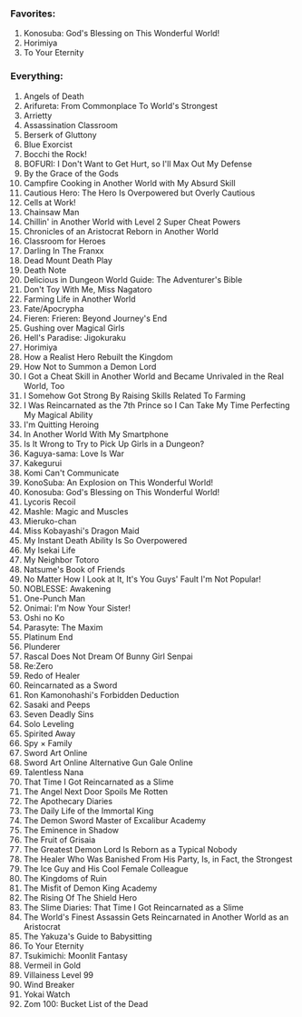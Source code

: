 ### Favorites:
1. Konosuba: God's Blessing on This Wonderful World!
2. Horimiya
3. To Your Eternity

### Everything:
1. Angels of Death
2. Arifureta: From Commonplace To World's Strongest
3. Arrietty
4. Assassination Classroom
5. Berserk of Gluttony
6. Blue Exorcist
7. Bocchi the Rock!
8. BOFURI: I Don't Want to Get Hurt, so I'll Max Out My Defense
9. By the Grace of the Gods
10. Campfire Cooking in Another World with My Absurd Skill
11. Cautious Hero: The Hero Is Overpowered but Overly Cautious
12. Cells at Work!
13. Chainsaw Man
14. Chillin' in Another World with Level 2 Super Cheat Powers
15. Chronicles of an Aristocrat Reborn in Another World
16. Classroom for Heroes
17. Darling In The Franxx
18. Dead Mount Death Play
19. Death Note
20. Delicious in Dungeon World Guide: The Adventurer's Bible
21. Don't Toy With Me, Miss Nagatoro
22. Farming Life in Another World
23. Fate/Apocrypha
24. Fieren: Frieren: Beyond Journey's End
25. Gushing over Magical Girls
26. Hell's Paradise: Jigokuraku
27. Horimiya
28. How a Realist Hero Rebuilt the Kingdom
29. How Not to Summon a Demon Lord
30. I Got a Cheat Skill in Another World and Became Unrivaled in the Real World, Too
31. I Somehow Got Strong By Raising Skills Related To Farming
32. I Was Reincarnated as the 7th Prince so I Can Take My Time Perfecting My Magical Ability
33. I'm Quitting Heroing
34. In Another World With My Smartphone
35. Is It Wrong to Try to Pick Up Girls in a Dungeon?
36. Kaguya-sama: Love Is War
37. Kakegurui
38. Komi Can't Communicate
39. KonoSuba: An Explosion on This Wonderful World!
40. Konosuba: God's Blessing on This Wonderful World!
41. Lycoris Recoil
42. Mashle: Magic and Muscles
43. Mieruko-chan
44. Miss Kobayashi's Dragon Maid
45. My Instant Death Ability Is So Overpowered
46. My Isekai Life
47. My Neighbor Totoro
48. Natsume's Book of Friends
49. No Matter How I Look at It, It's You Guys' Fault I'm Not Popular!
50. NOBLESSE: Awakening
51. One-Punch Man
52. Onimai: I'm Now Your Sister!
53. Oshi no Ko
54. Parasyte: The Maxim
55. Platinum End
56. Plunderer
57. Rascal Does Not Dream Of Bunny Girl Senpai
58. Re:Zero
59. Redo of Healer
60. Reincarnated as a Sword
61. Ron Kamonohashi's Forbidden Deduction
62. Sasaki and Peeps
63. Seven Deadly Sins
64. Solo Leveling
65. Spirited Away
66. Spy × Family
67. Sword Art Online
68. Sword Art Online Alternative Gun Gale Online
69. Talentless Nana
70. That Time I Got Reincarnated as a Slime
71. The Angel Next Door Spoils Me Rotten
72. The Apothecary Diaries
73. The Daily Life of the Immortal King
74. The Demon Sword Master of Excalibur Academy
75. The Eminence in Shadow
76. The Fruit of Grisaia
77. The Greatest Demon Lord Is Reborn as a Typical Nobody
78. The Healer Who Was Banished From His Party, Is, in Fact, the Strongest
79. The Ice Guy and His Cool Female Colleague
80. The Kingdoms of Ruin
81. The Misfit of Demon King Academy
82. The Rising Of The Shield Hero
83. The Slime Diaries: That Time I Got Reincarnated as a Slime
84. The World's Finest Assassin Gets Reincarnated in Another World as an Aristocrat
85. The Yakuza's Guide to Babysitting
86. To Your Eternity
87. Tsukimichi: Moonlit Fantasy
88. Vermeil in Gold
89. Villainess Level 99
90. Wind Breaker
91. Yokai Watch
92. Zom 100: Bucket List of the Dead
